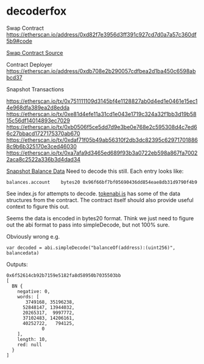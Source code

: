 # decoderfox

Swap Contract https://etherscan.io/address/0xd82f7e3956d3ff391c927cd7d0a7a57c360df5b9#code

[Swap Contract Source](./contract.sol)

Contract Deployer https://etherscan.io/address/0xdb708e2b290057cdfbea2d1ba450c6598abbcd37

Snapshot Transactions 

https://etherscan.io/tx/0x751111109d3145bf4e1128827ab0d4ed1e0461e15ec14e968dfa389ea2d8edda
https://etherscan.io/tx/0xe81d4efe11a31cd1e043e1719c324a32f1bb3d19b5815c56df14014893ec7029
https://etherscan.io/tx/0xb0506f5ce5dd7d9e3be0e768e2c595308d4c7ed66c27bbacd1727175370ab670
https://etherscan.io/tx/0xdaf71f05b49ab56310f2db3dc82395c629717018868c9b6b325170e3ced46030
https://etherscan.io/tx/0xa7afa9d3465ed689f93b3a0722eb598a867fa70022aca8c2522a336b3d4dad34

[Snapshot Balance Data](./balances.js) Need to decode this still. Each entry looks like:

```
balances.account	bytes20 0x96f66bf7bf05690436dd854eae8db31d9790f4b9
```

See index.js for attempts to decode.  [tokenabi.js](./tokenabi.js) has some of the data structures from
the contract. The contract itself should also provide useful context to figure this out. 

Seems the data is encoded in bytes20 format. Think we just need to figure out the abi format to pass into
simpleDecode, but not 100% sure. 

Obviously wrong e.g.

```
var decoded = abi.simpleDecode("balanceOf(address):(uint256)", balancedata)
```

Outputs:

```
0x6f52614cb92b7159e5182fa8d58950b7035503bb
[
  BN {
    negative: 0,
    words: [
       3749168, 35196238,
      52848147, 13944032,
      20265317,  9997772,
      37102483, 14206161,
      40252722,   794125,
             0
    ],
    length: 10,
    red: null
  }
]
```
